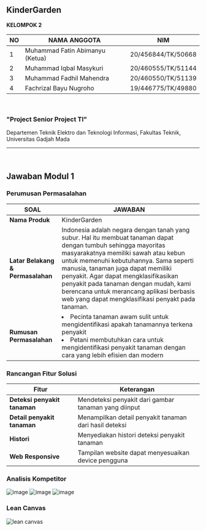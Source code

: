 ## KinderGarden

**KELOMPOK 2**

| NO | NAMA ANGGOTA  | NIM |
| -- | ------------- | ------------- |
| 1 | Muhammad Fatin Abimanyu (Ketua)   | 20/456844/TK/50668 |
| 2 | Muhammad Iqbal Masykuri  | 20/460555/TK/51144 |
| 3 | Muhammad Fadhil Mahendra | 20/460550/TK/51139 |
| 4 | Fachrizal Bayu Nugroho | 19/446775/TK/49880 |

<br>

### "Project Senior Project TI"
Departemen Teknik Elektro dan Teknologi Informasi, Fakultas Teknik, Universitas Gadjah Mada

<hr>
<br>

## Jawaban Modul 1

### Perumusan Permasalahan

| **SOAL** | **JAWABAN** |
| ---- | ------- |
| **Nama Produk** | KinderGarden |
| **Latar Belakang & Permasalahan** | Indonesia adalah negara dengan tanah yang subur. Hal itu membuat tanaman dapat dengan tumbuh sehingga mayoritas masyarakatnya memiliki sawah atau kebun untuk memenuhi kebutuhannya. Sama seperti manusia, tanaman juga dapat memiliki penyakit. Agar dapat mengklasifikasikan penyakit pada tanaman dengan mudah, kami berencana untuk merancang aplikasi berbasis web yang dapat mengklasifikasi penyakt pada tanaman. |
| **Rumusan Permasalahan** | <li>Pecinta tanaman awam sulit untuk mengidentifikasi apakah tanamannya terkena penyakit</li> <li>Petani membutuhkan cara untuk mengidentifikasi penyakit tanaman dengan cara yang lebih efisien dan modern </li> |

### Rancangan Fitur Solusi

| **Fitur** | **Keterangan** |
| ---- | ------- |
| **Deteksi penyakit tanaman** | Mendeteksi penyakit dari gambar tanaman yang diinput |
| **Detail penyakit tanaman** | Menampilkan detail penyakit tanaman dari hasil deteksi |
| **Histori** | Menyediakan histori deteksi penyakit tanaman |
| **Web Responsive** | Tampilan website dapat menyesuaikan device pengguna |

### Analisis Kompetitor
![image](https://user-images.githubusercontent.com/79145548/223345964-44e8a0e1-71e3-40b8-b098-6891f36e4dd6.png)
![image](https://user-images.githubusercontent.com/79145548/223351258-44556071-10eb-4988-a091-1d3067a042c5.png)
![image](https://user-images.githubusercontent.com/79145548/223350968-1621f161-21de-434c-afdf-7b5d0928179f.png)

### Lean Canvas
![lean canvas](https://user-images.githubusercontent.com/79145548/223353836-fb7ee203-8ad3-4e3a-8c2c-1ab91dcae127.png)




